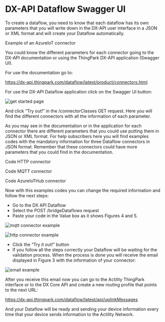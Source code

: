 # DX-API Dataflow Swagger UI

To create a dataflow, you need to know that each dataflow has its own parameters that you will write down in the DX-API user interface in a JSON or XML format and will create your Dataflow automatically.

Example of an AzureIoT connector

You could know the different parameters for each connector going to the DX-API documentation or using the ThingPark DX-API application (Swagger UI).

For use the documentation go to:

https://dx-api.thingpark.com/dataflow/latest/product/connectors.html

For use the DX-API Dataflow application click on the Swagger UI button:
 
![get started page](https://user-images.githubusercontent.com/41436968/43263823-ae9ec74a-90e4-11e8-8752-a70c172d1628.png)

And click “Try out!” in the /connectorClasses GET request. Here you will find the different connectors with all the information of each parameter.

As you may see in the documentation or in the application for each connector there are different parameters that you could use putting them in JSON or XML format. For help subscribers here you will find examples codes with the mandatory information for three Dataflow connectors in JSON format. Remember that these connectors could have more parameters that you could find in the documentation.

Code HTTP connector

Code MQTT connector

Code AzureIoTHub connector

Now with this examples codes you can change the required information and follow the next steps:

- Go to the DX API Dataflow
- Select the POST /bridgeDataflows request
- Paste your code in the Value box as it shows Figures 4 and 5.
 
![mqtt connector example](https://user-images.githubusercontent.com/41436968/43263824-aeb629a8-90e4-11e8-80ff-d0b3cf917b54.png)
 
![http connector example](https://user-images.githubusercontent.com/41436968/43263825-aecf38bc-90e4-11e8-8629-e83fe92dff8b.png)

- Click the “Try it out!” button
- If you follow all the steps correctly your Dataflow will be waiting for the validation process. When the process is done you will receive the email displayed in Figure 3 with the information of your connector:
 
![email example](https://user-images.githubusercontent.com/41436968/43263826-aee912e6-90e4-11e8-8cde-077300be4436.png)

After you receive this email now you can go to the Actility ThingPark interface or to the DX Core API and create a new routing profile that points to the next URL:

https://dx-api.thingpark.com/dataflow/latest/api/uplinkMessages 

And your Dataflow will be ready and sending your device information every time that your device sends information to the Actility Network.
